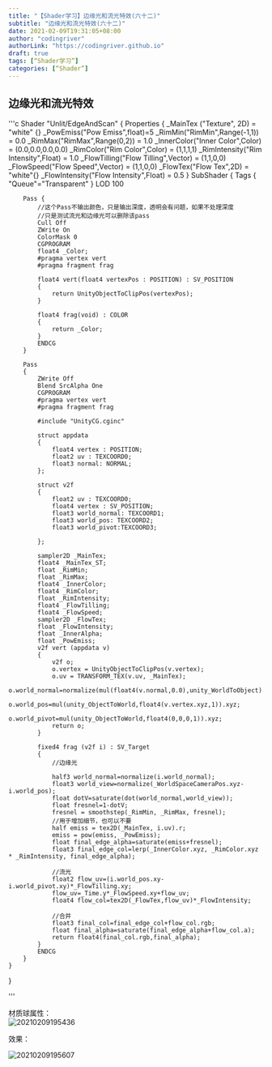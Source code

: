 ```yaml
---
title: "【Shader学习】边缘光和流光特效(六十二)"
subtitle: "边缘光和流光特效(六十二)"
date: 2021-02-09T19:31:05+08:00
author: "codingriver"
authorLink: "https://codingriver.github.io"
draft: true
tags: [“Shader学习”]
categories: [“Shader”]
---
```


<!--more-->
##  边缘光和流光特效
'''c
Shader "Unlit/EdgeAndScan"
{
	Properties
	{
		_MainTex ("Texture", 2D) = "white" {}
		_PowEmiss("Pow Emiss",float)=5
		_RimMin("RimMin",Range(-1,1)) = 0.0
		_RimMax("RimMax",Range(0,2)) = 1.0
		_InnerColor("Inner Color",Color) = (0.0,0.0,0.0,0.0)
		_RimColor("Rim Color",Color) = (1,1,1,1)
		_RimIntensity("Rim Intensity",Float) = 1.0
		_FlowTilling("Flow Tilling",Vector) = (1,1,0,0)
		_FlowSpeed("Flow Speed",Vector) = (1,1,0,0)
		_FlowTex("Flow Tex",2D) = "white"{}
		_FlowIntensity("Flow Intensity",Float) = 0.5
	}
	SubShader
	{
		Tags { "Queue"="Transparent" }
		LOD 100

		Pass {
			//这个Pass不输出颜色，只是输出深度，透明会有问题，如果不处理深度
			//只是测试流光和边缘光可以删除该pass
			Cull Off 
			ZWrite On 
			ColorMask 0
			CGPROGRAM
			float4 _Color;
			#pragma vertex vert 
			#pragma fragment frag

			float4 vert(float4 vertexPos : POSITION) : SV_POSITION
			{
				return UnityObjectToClipPos(vertexPos);
			}

			float4 frag(void) : COLOR
			{
				return _Color;
			}
			ENDCG
		}

		Pass
		{
			ZWrite Off
			Blend SrcAlpha One
			CGPROGRAM
			#pragma vertex vert
			#pragma fragment frag
			
			#include "UnityCG.cginc"

			struct appdata
			{
				float4 vertex : POSITION;
				float2 uv : TEXCOORD0;
				float3 normal: NORMAL;
			};

			struct v2f
			{
				float2 uv : TEXCOORD0;
				float4 vertex : SV_POSITION;
				float3 world_normal: TEXCOORD1;
				float3 world_pos: TEXCOORD2;
				float3 world_pivot:TEXCOORD3;
				
			};

			sampler2D _MainTex;
			float4 _MainTex_ST;
			float _RimMin;
			float _RimMax;
			float4 _InnerColor;
			float4 _RimColor;
			float _RimIntensity;
			float4 _FlowTilling;
			float4 _FlowSpeed;
			sampler2D _FlowTex;
			float _FlowIntensity;
			float _InnerAlpha;
			float _PowEmiss;
			v2f vert (appdata v)
			{
				v2f o;
				o.vertex = UnityObjectToClipPos(v.vertex);
				o.uv = TRANSFORM_TEX(v.uv, _MainTex);
				o.world_normal=normalize(mul(float4(v.normal,0.0),unity_WorldToObject).xyz);
				o.world_pos=mul(unity_ObjectToWorld,float4(v.vertex.xyz,1)).xyz;
				o.world_pivot=mul(unity_ObjectToWorld,float4(0,0,0,1)).xyz;
				return o;
			}
			
			fixed4 frag (v2f i) : SV_Target
			{
				//边缘光

				half3 world_normal=normalize(i.world_normal);
				float3 world_view=normalize(_WorldSpaceCameraPos.xyz-i.world_pos);
				float dotV=saturate(dot(world_normal,world_view));
				float fresnel=1-dotV;
				fresnel = smoothstep(_RimMin, _RimMax, fresnel);
				//用于增加细节，也可以不要
				half emiss = tex2D(_MainTex, i.uv).r;
				emiss = pow(emiss, _PowEmiss);
				float final_edge_alpha=saturate(emiss+fresnel);
				float3 final_edge_col=lerp(_InnerColor.xyz, _RimColor.xyz * _RimIntensity, final_edge_alpha);
				
				//流光
				float2 flow_uv=(i.world_pos.xy-i.world_pivot.xy)*_FlowTilling.xy;
				flow_uv=_Time.y*_FlowSpeed.xy+flow_uv;
				float4 flow_col=tex2D(_FlowTex,flow_uv)*_FlowIntensity;

				//合并
				float3 final_col=final_edge_col+flow_col.rgb;
				float final_alpha=saturate(final_edge_alpha+flow_col.a);
				return float4(final_col.rgb,final_alpha);
			}
			ENDCG
		}
	}
}

'''

材质球属性：  
![20210209195436](https://cdn.jsdelivr.net/gh/codingriver/cdn/texs/Shader学习-1.3边缘光和流光特效/20210209195436.png)  

效果： 

![20210209195607](https://cdn.jsdelivr.net/gh/codingriver/cdn/texs/Shader学习-1.3边缘光和流光特效/20210209195607.png)